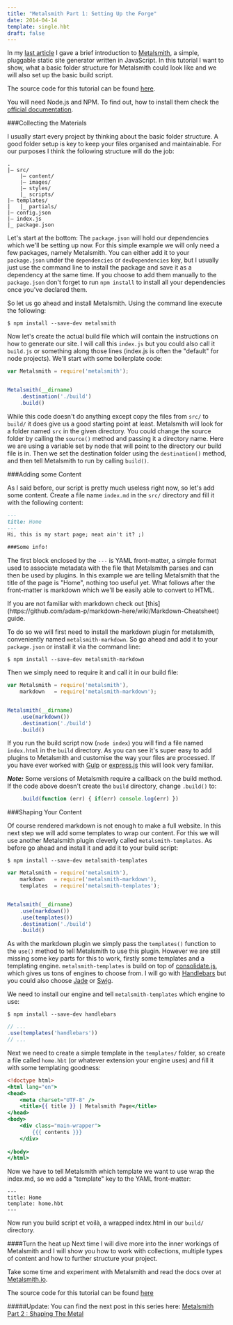 ```yaml
---
title: "Metalsmith Part 1: Setting Up the Forge"
date: 2014-04-14
template: single.hbt
draft: false
---
```

In my [last article](http://www.robinthrift.com/posts/getting-to-know-metalsmith/) I gave a brief introduction to [Metalsmith](http://www.metalsmith.io/), a simple, pluggable static site generator written in JavaScript. In this tutorial I want to show, what a basic folder structure for Metalsmith could look like and we will also set up the basic build script.

The source code for this tutorial can be found [here](https://github.com/RobinThrift/metalsmith-tutorial/tree/END-OF-PART-1).

<span class="side-note">You will need Node.js and NPM. To find out, how to install them check the [official documentation](http://nodejs.org/).</span>

###Collecting the Materials

I usually start every project by thinking about the basic folder structure. A good folder setup is key to keep your files organised and maintainable. For our purposes I think the following structure will do the job:

```
.
|– src/
    |– content/
    |– images/
    |– styles/
    |_ scripts/
|– templates/
|   |_ partials/
|– config.json
|– index.js
|_ package.json
```

Let's start at the bottom: The `package.json` will hold our dependencies which we'll be setting up now. For this simple example we will only need a few packages, namely Metalsmith. You can either add it to your `package.json` under the `dependencies` or `devDependencies` key, but I usually just use the command line to install the package and save it as a dependency at the same time. If you choose to add them manually to the `package.json` don't forget to run `npm install` to install all your dependencies once you've declared them.

So let us go ahead and install Metalsmith. Using the command line execute the following:
```
$ npm install --save-dev metalsmith
```

Now let's create the actual build file which will contain the instructions on how to generate our site. I will call this `index.js` but you could also call it `build.js` or something along those lines (index.js is often the "default" for node projects). We'll start with some boilerplate code:

```js
var Metalsmith = require('metalsmith');


Metalsmith(__dirname)
    .destination('./build')
    .build()
```

While this code doesn't do anything except copy the files from `src/` to `build/` it does give us a good starting point at least. Metalsmith will look for a folder named `src` in the given directory. You could change the source folder by calling the `source()` method and passing it a directory name. Here we are using a variable set by node that will point to the directory our build file is in. Then we set the destination folder using the `destination()` method, and then tell Metalsmith to run by calling `build()`.


###Adding some Content

As I said before, our script is pretty much useless right now, so let's add some content. Create a file name `index.md` in the `src/` directory and fill it with the following content:

```markdown
---
title: Home
---
Hi, this is my start page; neat ain't it? ;)

###Some info!
```

The first block enclosed by the `---` is YAML front-matter, a simple format used to associate metadata with the file that Metalsmith parses and can then be used by plugins. In this example we are telling Metalsmith that the title of the page is "Home", nothing too useful yet. What follows after the front-matter is markdown which we'll be easily able to convert to HTML.

<div class="side-note">If you are not familiar with markdown check out [this](https://github.com/adam-p/markdown-here/wiki/Markdown-Cheatsheet) guide.</div>

To do so we will first need to install the markdown plugin for metalsmith, conveniently named `metalsmith-markdown`. So go ahead and add it to your `package.json` or install it via the command line:

```
$ npm install --save-dev metalsmith-markdown
```

Then we simply need to require it and call it in our build file:

```js
var Metalsmith = require('metalsmith'),
    markdown   = require('metalsmith-markdown');


Metalsmith(__dirname)
    .use(markdown())
    .destination('./build')
    .build() 
```

If you run the build script now (`node index`) you will find a file named `index.html` in the `build` directory. As you can see it's super easy to add plugins to Metalsmith and customise the way your files are processed. If you have ever worked with [Gulp](http://gulpjs.com/) or [express.js](http://expressjs.com/) this will look very familiar.

***Note:*** Some versions of Metalsmith require a callback on the build method.  If the code above doesn't create the `build` directory, change `.build()` to:
```js
    .build(function (err) { if(err) console.log(err) })
```

###Shaping Your Content

Of course rendered markdown is not enough to make a full website. In this next step we will add some templates to wrap our content. For this we will use another Metalsmith plugin cleverly called `metalsmith-templates`. As before go ahead and install it and add it to your build script:

```
$ npm install --save-dev metalsmith-templates
```

```js
var Metalsmith = require('metalsmith'),
    markdown   = require('metalsmith-markdown'),
    templates  = require('metalsmith-templates');


Metalsmith(__dirname)
    .use(markdown())
    .use(templates())
    .destination('./build')
    .build()
```

As with the markdown plugin we simply pass the `templates()` function to the `use()` method to tell Metalsmith to use this plugin. However we are still missing some key parts for this to work, firstly some templates and a templating engine. `metalsmith-templates` is build on top of [consolidate.js](https://github.com/visionmedia/consolidate.js), which gives us tons of engines to choose from. I will go with [Handlebars](http://handlebarsjs.com/) but you could also choose [Jade](http://jade-lang.com/) or [Swig](http://paularmstrong.github.io/swig/). 

We need to install our engine and tell `metalsmith-templates` which engine to use:

```
$ npm install --save-dev handlebars
```

```js
// ...
.use(templates('handlebars'))
// ...
```

Next we need to create a simple template in the `templates/` folder, so create a file called `home.hbt` (or whatever extension your engine uses) and fill it with some templating goodness:

```handlebars
<!doctype html>
<html lang="en">
<head>
    <meta charset="UTF-8" />
    <title>{{ title }} | Metalsmith Page</title>
</head>
<body>
    <div class="main-wrapper">
        {{{ contents }}}
    </div>
    
</body>
</html>
```

Now we have to tell Metalsmith which template we want to use wrap the index.md, so we add a "template" key to the YAML front-matter:

```
---
title: Home
template: home.hbt
---
```

Now run you build script et voilà, a wrapped index.html in our `build/` directory. 


####Turn the heat up
Next time I will dive more into the inner workings of Metalsmith and I will show you how to work with collections, multiple types of content and how to further structure your project.

Take some time and experiment with Metalsmith and read the docs over at [Metalsmith.io](http://www.metalsmith.io/).

The source code for this tutorial can be found [here](https://github.com/RobinThrift/metalsmith-tutorial/tree/END-OF-PART-1)

#####Update:
You can find the next post in this series here: [Metalsmith Part 2 : Shaping The Metal](http://www.robinthrift.com/posts/metalsmith-part-2-shaping-the-metal)

